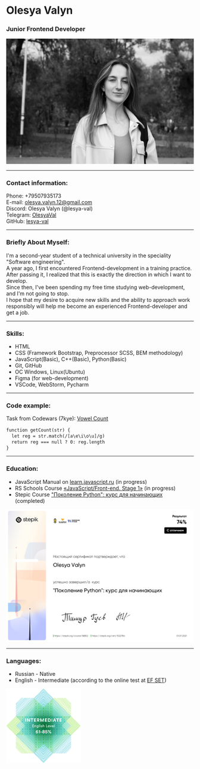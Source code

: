 # Olesya Valyn
### Junior Frontend Developer
<img src="image/portfolio.jpg" width="600">

---

### Contact information:
Phone: +79507935173  
E-mail: olesya.valyn.12@gmail.com  
Discord: Olesya Valyn (@lesya-val)  
Telegram: [OlesyaVal](https://t.me/OlesyaVal)  
GitHub: [lesya-val](https://github.com/lesya-val)  

---

### Briefly About Myself:
I'm a second-year student of a technical university in the speciality "Software engineering".  
A year ago, I first encountered Frontend-development in a training practice. After passing it, I realized that this is exactly the direction in which I want to develop.  
Since then, I've been spending my free time studying web-development, and I'm not going to stop.  
I hope that my desire to acquire new skills and the ability to approach work responsibly will help me become an experienced Frontend-developer and get a job. 

---

### Skills:
- HTML  
- CSS (Framework Bootstrap, Preprocessor SCSS, BEM methodology)  
- JavaScript(Basic), C++(Basic), Python(Basic) 
- Git, GitHub  
- ОС Windows, Linux(Ubuntu)  
- Figma (for web-development)  
- VSCode, WebStorm, Pycharm

---

### Code example:
Task from Codewars (7kye): [Vowel Count](https://www.codewars.com/kata/54ff3102c1bad923760001f3)
```
function getCount(str) {
  let reg = str.match(/[a\e\i\o\u]/g)
  return reg === null ? 0: reg.length
}
```

---

### Education:
- JavaScript Manual on [learn.javascript.ru](https://learn.javascript.ru/) (in progress)  
- RS Schools Course [«JavaScript/Front-end. Stage 1»](https://rs.school/js/) (in progress)
- Stepic Course ["Поколение Python": курс для начинающих](https://stepik.org/course/58852/promo#toc) (completed)  
<img src="image/stepic_course.jpg" width="600">

---

### Languages:
- Russian - Native
- English - Intermediate (according to the online test at [EF SET](https://www.efset.org/quick-check/))  
<img src="image/english_test.png" width="200">